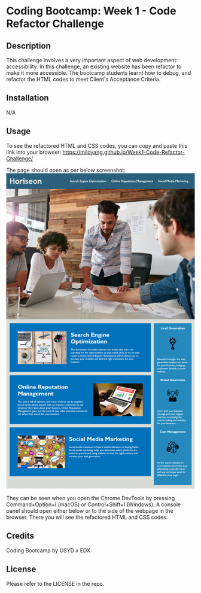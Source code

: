 # Coding Bootcamp: Week 1 - Code Refactor Challenge

## Description

This challenge involves a very important aspect of web development: accessibility. In this challenge, an existing website has been refactor to make it more accessible. The bootcamp students learnt how to debug, and refactor the HTML codes to meet Client's Acceptance Criteria. 

## Installation

N/A

## Usage

To see the refactored HTML and CSS codes, you can copy and paste this link into your browser: https://miloyang.github.io/Week1-Code-Refactor-Challenge/

The page should open as per below screenshot:
![Screenshot of Refactored Website Page](assets/images/challenge-page-screenshot.png)

They can be seen when you open the Chrome DevTools by pressing Command+Option+I (macOS) or Control+Shift+I (Windows). A console panel should open either below or to the side of the webpage in the browser. There you will see the refactored HTML and CSS codes. 

## Credits

Coding Bootcamp by USYD x EDX

## License

Please refer to the LICENSE in the repo. 

